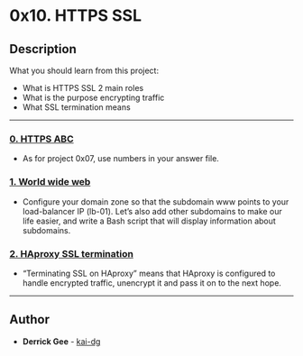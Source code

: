 # 0x10. HTTPS SSL

## Description
What you should learn from this project:

* What is HTTPS SSL 2 main roles
* What is the purpose encrypting traffic
* What SSL termination means

---

### [0. HTTPS ABC](./0-https_abc)
* As for project 0x07, use numbers in your answer file.


### [1. World wide web](./1-world_wide_web)
* Configure your domain zone so that the subdomain www points to your load-balancer IP (lb-01).
Let’s also add other subdomains to make our life easier, and write a Bash script that will display information about subdomains.


### [2. HAproxy SSL termination](./2-haproxy_ssl_termination)
* “Terminating SSL on HAproxy” means that HAproxy is configured to handle encrypted traffic, unencrypt it and pass it on to the next hope.

---

## Author
* **Derrick Gee** - [kai-dg](https://github.com/kai-dg)